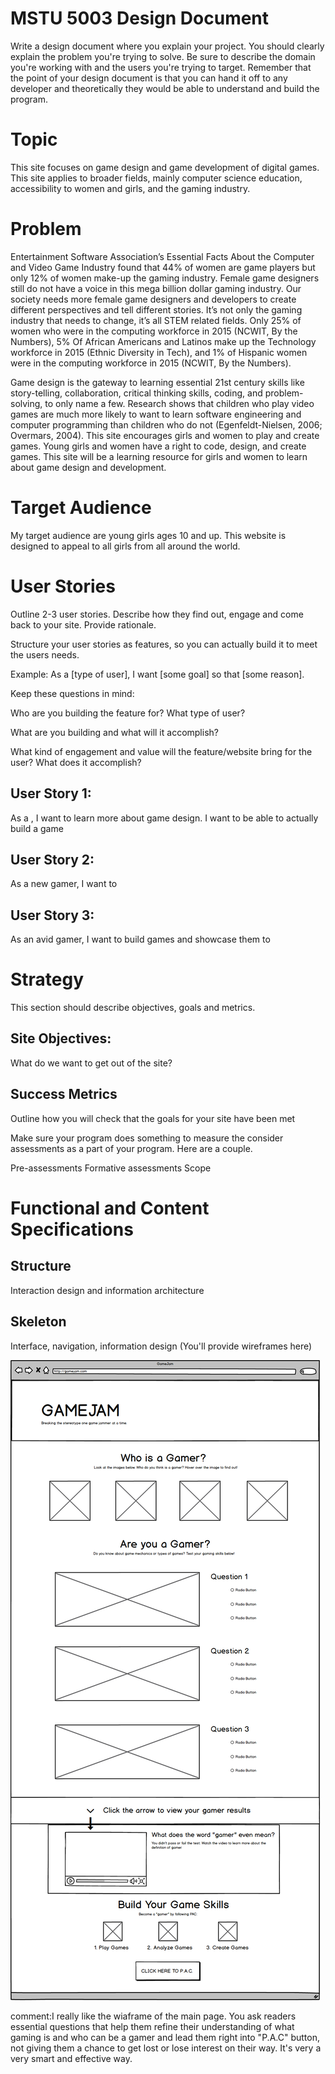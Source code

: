 # MSTU 5003 Design Document

Write a design document where you explain your project. You should clearly explain the problem you're trying to solve. Be sure to describe the domain you're working with and the users you're trying to target. Remember that the point of your design document is that you can hand it off to any developer and theoretically they would be able to understand and build the program.

# Topic

This site focuses on game design and game development of digital games. This site applies to broader fields, mainly computer science education, accessibility to women and girls, and the gaming industry.

# Problem

Entertainment Software Association’s Essential Facts About the Computer and Video Game Industry found that 44% of women are game players but only 12% of women make-up the gaming industry. Female game designers still do not have a voice in this mega billion dollar gaming industry. Our society needs more female game designers and developers to create different perspectives and tell different stories. It’s not only the gaming industry that needs to change, it’s all STEM related fields. Only 25% of women who were in the computing workforce in 2015 (NCWIT, By the Numbers), 5% Of African Americans and Latinos make up the Technology workforce in 2015 (Ethnic Diversity in Tech), and 1% of Hispanic women were in the computing workforce in 2015 (NCWIT, By the Numbers).

Game design is the gateway to learning essential 21st century skills like story-telling, collaboration, critical thinking skills, coding, and problem-solving, to only name a few. Research shows that children who play video games are much more likely to want to learn software engineering and computer programming than children who do not (Egenfeldt-Nielsen, 2006; Overmars, 2004). This site encourages girls and women to play and create games. Young girls and women have a right to code, design, and create games. This site will be a learning resource for girls and women to learn about game design and development.

# Target Audience

My target audience are young girls ages 10 and up. This website is designed to appeal to all girls from all around the world.

# User Stories

Outline 2-3 user stories. Describe how they find out, engage and come back to your site. Provide rationale.

Structure your user stories as features, so you can actually build it to meet the users needs.

Example: As a [type of user], I want [some goal] so that [some reason].

Keep these questions in mind:

Who are you building the feature for? What type of user?

What are you building and what will it accomplish?

What kind of engagement and value will the feature/website bring for the user? What does it accomplish?

## User Story 1:

As a , I want to learn more about game design. I want to be able to actually build a game

## User Story 2:

As a new gamer, I want to

## User Story 3:

As an avid gamer, I want to build games and showcase them to 


# Strategy

This section should describe objectives, goals and metrics.

## Site Objectives:

What do we want to get out of the site?

## Success Metrics

Outline how you will check that the goals for your site have been met

Make sure your program does something to measure the consider assessments as a part of your program. Here are a couple.

Pre-assessments
Formative assessments
Scope

# Functional and Content Specifications

## Structure

Interaction design and information architecture

## Skeleton

Interface, navigation, information design (You'll provide wireframes here)

![Alt text](/assets/wireframe_index.png)

comment:I really like the wiaframe of the main page. You ask readers essential questions that help them refine their understanding of what gaming is and who can be a gamer and lead them right into "P.A.C" button, not giving them a chance to get lost or lose interest on their way. It's very a very smart and effective way.
